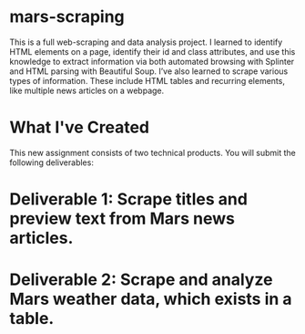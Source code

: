 # mars-scraping

This is a full web-scraping and data analysis project. I learned to identify HTML elements on a page, identify their id and class attributes, and use this knowledge to extract information via both automated browsing with Splinter and HTML parsing with Beautiful Soup. I’ve also learned to scrape various types of information. These include HTML tables and recurring elements, like multiple news articles on a webpage.


# What I've Created
This new assignment consists of two technical products. You will submit the following deliverables:

# Deliverable 1: Scrape titles and preview text from Mars news articles.

# Deliverable 2: Scrape and analyze Mars weather data, which exists in a table.

